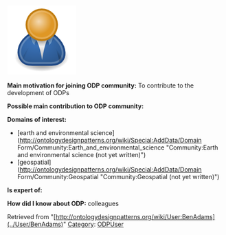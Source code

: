 [![Image:ODPUser.png](../images/a/a6/ODPUser.png)](../Image/ODPUser.png "Image:ODPUser.png")




  





__Main motivation for joining ODP community:__ To contribute to the development of ODPs


__Possible main contribution to ODP community:__


__Domains of interest:__



* [earth and environmental science](http://ontologydesignpatterns.org/wiki/Special:AddData/Domain Form/Community:Earth_and_environmental_science "Community:Earth and environmental science (not yet written)")
* [geospatial](http://ontologydesignpatterns.org/wiki/Special:AddData/Domain Form/Community:Geospatial "Community:Geospatial (not yet written)")


__Is expert of:__


  

__How did I know about ODP:__ colleagues






Retrieved from "[http://ontologydesignpatterns.org/wiki/User:BenAdams](../User/BenAdams)"
 [Category](http://ontologydesignpatterns.org/wiki/Special:Categories "Special:Categories"): [ODPUser](../Category/ODPUser "Category:ODPUser")